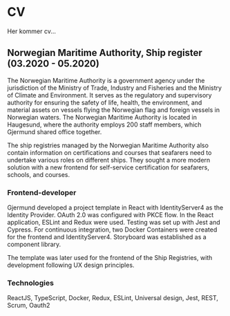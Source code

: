 # CV

Her kommer cv...
  
## Norwegian Maritime Authority, Ship register (03.2020 - 05.2020)
The Norwegian Maritime Authority is a government agency under the jurisdiction of the Ministry of Trade, Industry and Fisheries and the Ministry of Climate and Environment. It serves as the regulatory and supervisory authority for ensuring the safety of life, health, the environment, and material assets on vessels flying the Norwegian flag and foreign vessels in Norwegian waters. The Norwegian Maritime Authority is located in Haugesund, where the authority employs 200 staff members, which Gjermund shared office together. 

The ship registries managed by the Norwegian Maritime Authority also contain information on certifications and courses that seafarers need to undertake various roles on different ships. They sought a more modern solution with a new frontend for self-service certification for seafarers, schools, and courses.

### Frontend-developer
Gjermund developed a project template in React with IdentityServer4 as the Identity Provider. OAuth 2.0 was configured with PKCE flow. In the React application, ESLint and Redux were used. Testing was set up with Jest and Cypress. For continuous integration, two Docker Containers were created for the frontend and IdentityServer4. Storyboard was established as a component library.

The template was later used for the frontend of the Ship Registries, with development following UX design principles.

### Technologies
ReactJS, TypeScript, Docker, Redux, ESLint, Universal design, Jest, REST, Scrum, Oauth2

